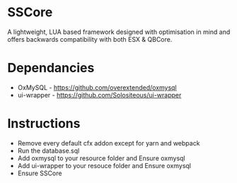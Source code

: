 # SSCore

A lightweight, LUA based framework designed with optimisation in mind and offers backwards compatibility with both ESX &amp; QBCore.

# Dependancies

-   OxMySQL - https://github.com/overextended/oxmysql
-   ui-wrapper - https://github.com/Solositeous/ui-wrapper

# Instructions

-   Remove every default cfx addon except for yarn and webpack
-   Run the database.sql
-   Add oxmysql to your resource folder and Ensure oxmysql
-   Add ui-wrapper to your resouce folder and Ensure oxmysql
-   Ensure SSCore
